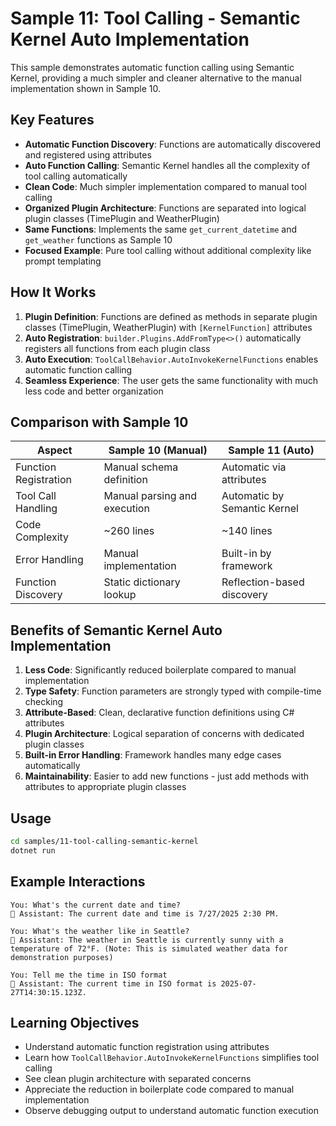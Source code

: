 # Sample 11: Tool Calling - Semantic Kernel Auto Implementation

This sample demonstrates automatic function calling using Semantic Kernel, providing a much simpler and cleaner alternative to the manual implementation shown in Sample 10.

## Key Features

- **Automatic Function Discovery**: Functions are automatically discovered and registered using attributes
- **Auto Function Calling**: Semantic Kernel handles all the complexity of tool calling automatically
- **Clean Code**: Much simpler implementation compared to manual tool calling
- **Organized Plugin Architecture**: Functions are separated into logical plugin classes (TimePlugin and WeatherPlugin)
- **Same Functions**: Implements the same `get_current_datetime` and `get_weather` functions as Sample 10
- **Focused Example**: Pure tool calling without additional complexity like prompt templating

## How It Works

1. **Plugin Definition**: Functions are defined as methods in separate plugin classes (TimePlugin, WeatherPlugin) with `[KernelFunction]` attributes
2. **Auto Registration**: `builder.Plugins.AddFromType<>()` automatically registers all functions from each plugin class
3. **Auto Execution**: `ToolCallBehavior.AutoInvokeKernelFunctions` enables automatic function calling
4. **Seamless Experience**: The user gets the same functionality with much less code and better organization

## Comparison with Sample 10

| Aspect | Sample 10 (Manual) | Sample 11 (Auto) |
|--------|-------------------|------------------|
| Function Registration | Manual schema definition | Automatic via attributes |
| Tool Call Handling | Manual parsing and execution | Automatic by Semantic Kernel |
| Code Complexity | ~260 lines | ~140 lines |
| Error Handling | Manual implementation | Built-in by framework |
| Function Discovery | Static dictionary lookup | Reflection-based discovery |

## Benefits of Semantic Kernel Auto Implementation

1. **Less Code**: Significantly reduced boilerplate compared to manual implementation
2. **Type Safety**: Function parameters are strongly typed with compile-time checking
3. **Attribute-Based**: Clean, declarative function definitions using C# attributes
4. **Plugin Architecture**: Logical separation of concerns with dedicated plugin classes
5. **Built-in Error Handling**: Framework handles many edge cases automatically
6. **Maintainability**: Easier to add new functions - just add methods with attributes to appropriate plugin classes
## Usage

```bash
cd samples/11-tool-calling-semantic-kernel
dotnet run
```

## Example Interactions

```
You: What's the current date and time?
🤖 Assistant: The current date and time is 7/27/2025 2:30 PM.

You: What's the weather like in Seattle?
🤖 Assistant: The weather in Seattle is currently sunny with a temperature of 72°F. (Note: This is simulated weather data for demonstration purposes)

You: Tell me the time in ISO format
🤖 Assistant: The current time in ISO format is 2025-07-27T14:30:15.123Z.
```

## Learning Objectives

- Understand automatic function registration using attributes
- Learn how `ToolCallBehavior.AutoInvokeKernelFunctions` simplifies tool calling
- See clean plugin architecture with separated concerns
- Appreciate the reduction in boilerplate code compared to manual implementation
- Observe debugging output to understand automatic function execution
